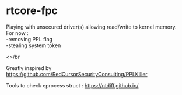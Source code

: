 # rtcore-fpc
Playing with unsecured driver(s) allowing read/write to kernel memory.</br>
For now :</br>
-removing PPL flag</br>
-stealing system token</br>

<>/br

Greatly inspired by https://github.com/RedCursorSecurityConsulting/PPLKiller </br>

Tools to check eprocess struct : https://ntdiff.github.io/ </br>
